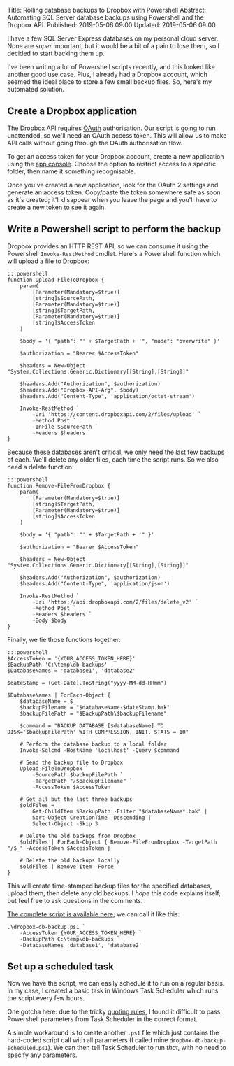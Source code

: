 Title: Rolling database backups to Dropbox with Powershell
Abstract: Automating SQL Server database backups using Powershell and the Dropbox API.
Published: 2019-05-06 09:00
Updated: 2019-05-06 09:00

I have a few SQL Server Express databases on my personal cloud server. None are _super_ important, but it would be a bit of a pain to lose them, so I decided to start backing them up.

I've been writing a lot of Powershell scripts recently, and this looked like another good use case. Plus, I already had a Dropbox account, which seemed the ideal place to store a few small backup files. So, here's my automated solution.

## Create a Dropbox application

The Dropbox API requires [OAuth](https://oauth.net/) authorisation. Our script is going to run unattended, so we'll need an OAuth access token. This will allow us to make API calls without going through the OAuth authorisation flow. 

To get an access token for your Dropbox account, create a new application using the [app console](https://www.dropbox.com/developers/apps). Choose the option to restrict access to a specific folder, then name it something recognisable.

Once you've created a new application, look for the OAuth 2 settings and generate an access token. Copy/paste the token somewhere safe as soon as it's created; it'll disappear when you leave the page and you'll have to create a new token to see it again.

## Write a Powershell script to perform the backup

Dropbox provides an HTTP REST API, so we can consume it using the Powershell `Invoke-RestMethod` cmdlet. Here's a Powershell function which will upload a file to Dropbox:

    :::powershell
    function Upload-FileToDropbox { 
        param(
            [Parameter(Mandatory=$true)]
            [string]$SourcePath,
            [Parameter(Mandatory=$true)]
            [string]$TargetPath,
            [Parameter(Mandatory=$true)]
            [string]$AccessToken
        )

        $body = '{ "path": "' + $TargetPath + '", "mode": "overwrite" }'

        $authorization = "Bearer $AccessToken"

        $headers = New-Object "System.Collections.Generic.Dictionary[[String],[String]]"

        $headers.Add("Authorization", $authorization)
        $headers.Add("Dropbox-API-Arg", $body)
        $headers.Add("Content-Type", 'application/octet-stream')
         
        Invoke-RestMethod `
            -Uri 'https://content.dropboxapi.com/2/files/upload' `
            -Method Post `
            -InFile $SourcePath `
            -Headers $headers
    }

Because these databases aren't critical, we only need the last few backups of each. We'll delete any older files, each time the script runs. So we also need a delete function:

    :::powershell
    function Remove-FileFromDropbox { 
        param(
            [Parameter(Mandatory=$true)]
            [string]$TargetPath,
            [Parameter(Mandatory=$true)]
            [string]$AccessToken
        )

        $body = '{ "path": "' + $TargetPath + '" }'

        $authorization = "Bearer $AccessToken"

        $headers = New-Object "System.Collections.Generic.Dictionary[[String],[String]]"

        $headers.Add("Authorization", $authorization)
        $headers.Add("Content-Type", 'application/json')

        Invoke-RestMethod `
            -Uri 'https://api.dropboxapi.com/2/files/delete_v2' `
            -Method Post `
            -Headers $headers `
            -Body $body
    }


Finally, we tie those functions together:

    :::powershell
    $AccessToken = '{YOUR_ACCESS_TOKEN_HERE}'
    $BackupPath 'C:\temp\db-backups'
    $DatabaseNames = 'database1', 'database2'

    $dateStamp = (Get-Date).ToString("yyyy-MM-dd-HHmm")

    $DatabaseNames | ForEach-Object {
        $databaseName = $_
        $backupFilename = "$databaseName-$dateStamp.bak"
        $backupFilePath = "$BackupPath\$backupFilename"

        $command = "BACKUP DATABASE [$databaseName] TO DISK='$backupFilePath' WITH COMPRESSION, INIT, STATS = 10"

        # Perform the database backup to a local folder
        Invoke-Sqlcmd -HostName 'localhost' -Query $command

        # Send the backup file to Dropbox
        Upload-FileToDropbox `
            -SourcePath $backupFilePath `
            -TargetPath "/$backupFilename" `
            -AccessToken $AccessToken

        # Get all but the last three backups
        $oldFiles = 
            Get-ChildItem $BackupPath -Filter "$databaseName*.bak" | 
            Sort-Object CreationTime -Descending | 
            Select-Object -Skip 3
        
        # Delete the old backups from Dropbox
        $oldFiles | ForEach-Object { Remove-FileFromDropbox -TargetPath "/$_" -AccessToken $AccessToken }
        
        # Delete the old backups locally
        $oldFiles | Remove-Item -Force
    }

This will create time-stamped backup files for the specified databases, upload them, then delete any old backups. I _hope_ this code explains itself, but feel free to ask questions in the comments. 

[The complete script is available here](https://gist.github.com/markashleybell/328fe4c40c279808253a78cef9f6ea62); we can call it like this:

    .\dropbox-db-backup.ps1 `
        -AccessToken {YOUR_ACCESS_TOKEN_HERE} `
        -BackupPath C:\temp\db-backups `
        -DatabaseNames 'database1', 'database2'

## Set up a scheduled task

Now we have the script, we can easily schedule it to run on a regular basis. In my case, I created a basic task in Windows Task Scheduler which runs the script every few hours.

One gotcha here: due to the tricky [quoting rules](https://stackoverflow.com/questions/14989073/parameters-with-double-quotes-are-not-properly-passed-to-scriptblock-by-argument), I found it difficult to pass Powershell parameters from Task Scheduler in the correct format. 

A simple workaround is to create another `.ps1` file which just contains the hard-coded script call with all parameters (I called mine `dropbox-db-backup-scheduled.ps1`). We can then tell Task Scheduler to run _that_, with no need to specify any parameters.









